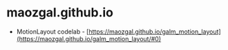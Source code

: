 # maozgal.github.io

* MotionLayout codelab - [https://maozgal.github.io/galm_motion_layout](https://maozgal.github.io/galm_motion_layout/#0)
